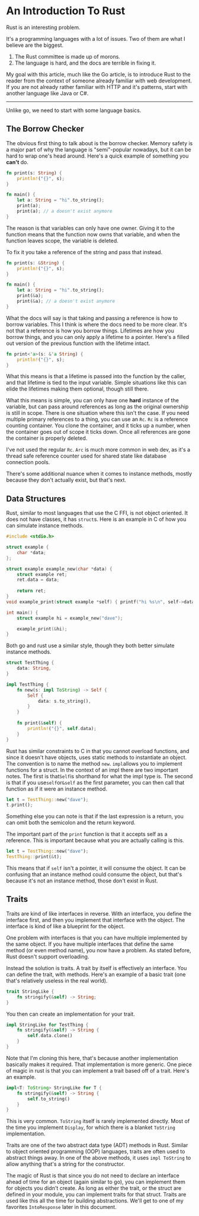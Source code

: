 # An Introduction To Rust

Rust is an interesting problem.

It's a programming languages with a lot of issues. Two of them are what I believe are the biggest.

1. The Rust committee is made up of morons.
1. The language is hard, and the docs are terrible in fixing it.

My goal with this article, much like the Go article, is to introduce Rust to the reader from the context of someone
already familiar with web development. If you are not already rather familiar with HTTP and it's patterns, start with
another language like Java or C#.

______________________________________________________________________

Unlike go, we need to start with some language basics.

## The Borrow Checker

The obvious first thing to talk about is the borrow checker. Memory safety is a major part of why the language is
"semi"-popular nowadays, but it can be hard to wrap one's head around. Here's a quick example of something you **can't**
do.

```rust
fn print(s: String) {
    println!("{}", s);
}

fn main() {
    let a: String = "hi".to_string();
    print(a);
    print(a); // a doesn't exist anymore
}
```

The reason is that variables can only have one owner. Giving it to the function means that the function now owns that
variable, and when the function leaves scope, the variable is deleted.

To fix it you take a reference of the string and pass that instead.

```rust
fn print(s: &String) {
    println!("{}", s);
}

fn main() {
    let a: String = "hi".to_string();
    print(&a);
    print(&a); // a doesn't exist anymore
}
```

What the docs will say is that taking and passing a reference is how to borrow variables. This I think is where the docs
need to be more clear. It's not that a reference is how you borrow things. Lifetimes are how you borrow things, and you
can only apply a lifetime to a pointer. Here's a filled out version of the previous function with the lifetime intact.

```rust
fn print<'a>(s: &'a String) {
    println!("{}", s);
}
```

What this means is that a lifetime is passed into the function by the caller, and that lifetime is tied to the input
variable. Simple situations like this can elide the lifetimes making them optional, though still there.

What this means is simple, you can only have one **hard** instance of the variable, but can pass around references as
long as the original ownership is still in scope. There is one situation where this isn't the case. If you need multiple
primary references to a thing, you can use an `Rc`. `Rc` is a reference counting container. You clone the container, and
it ticks up a number, when the container goes out of scope it ticks down. Once all references are gone the container is
properly deleted.

I've not used the regular `Rc`. `Arc` is much more common in web dev, as it's a thread safe reference counter used for
shared state like database connection pools.

There's some additional nuance when it comes to instance methods, mostly because they don't actually exist, but that's
next.

## Data Structures

Rust, similar to most languages that use the C FFI, is not object oriented. It does not have classes, it has `struct`s.
Here is an example in C of how you can simulate instance methods.

```c
#include <stdio.h>

struct example {
    char *data;
};

struct example example_new(char *data) {
    struct example ret;
    ret.data = data;
    
    return ret;
}
void example_print(struct example *self) { printf("hi %s\n", self->data); }

int main() {
    struct example hi = example_new("dave");

    example_print(&hi);
}
```

Both go and rust use a similar style, though they both better simulate instance methods.

```rust
struct TestThing {
    data: String,
}

impl TestThing {
    fn new(s: impl ToString) -> Self {
        Self {
            data: s.to_string(),
        }
    }
    
    fn print(&self) {
        println!("{}", self.data);
    }
}
```

Rust has similar constraints to C in that you cannot overload functions, and since it doesn't have objects, uses static
methods to instantiate an object. The convention is to name the method `new`. `impl`allows you to implement functions
for a struct. In the context of an impl there are two important notes. The first is that`Self`is shorthand for what the
impl type is. The second is that if you use`self`or`&self` as the first parameter, you can then call that function as if
it were an instance method.

```rust
let t = TestThing::new("dave");
t.print();
```

Something else you can note is that if the last expression is a return, you can omit both the semicolon and the return
keyword.

The important part of the `print` function is that it accepts self as a reference. This is important because what you
are actually calling is this.

```rust
let t = TestThing::new("dave");
TestThing::print(&t);
```

This means that if `self` isn't a pointer, it will consume the object. It can be confusing that an instance method could
consume the object, but that's because it's not an instance method, those don't exist in Rust.

## Traits

Traits are kind of like interfaces in reverse. With an interface, you define the interface first, and then you implement
that interface with the object. The interface is kind of like a blueprint for the object.

One problem with interfaces is that you can have multiple implemented by the same object. If you have multiple
interfaces that define the same method (or even method name), you now have a problem. As stated before, Rust doesn't
support overloading.

Instead the solution is traits. A trait by itself is effectively an interface. You can define the trait, with methods.
Here's an example of a basic trait (one that's relatively useless in the real world).

```rust
trait StringLike {
    fn stringify(&self) -> String;
}
```

You then can create an implementation for your trait.

```rust
impl StringLike for TestThing {
    fn stringify(&self) -> String {
        self.data.clone()
    }
}
```

Note that I'm cloning this here, that's because another implementation basically makes it required. That implementation
is more generic. One piece of magic in rust is that you can implement a trait based off of a trait. Here's an example.

```rust
impl<T: ToString> StringLike for T {
    fn stringify(&self) -> String {
        self.to_string()
    }
}
```

This is very common. `ToString` itself is rarely implemented directly. Most of the time you implement `Display`, for
which there is a blanket `ToString` implementation.

Traits are one of the two abstract data type (ADT) methods in Rust. Similar to object oriented programming (OOP)
languages, traits are often used to abstract things away. In one of the above methods, it uses `impl ToString` to allow
anything that's a string for the constructor.

The magic of Rust is that since you do not need to declare an interface ahead of time for an object (again similar to
go), you can implement them for objects you didn't create. As long as either the trait, or the struct are defined in
your module, you can implement traits for that struct. Traits are used like this all the time for building abstractions.
We'll get to one of my favorites `IntoResponse` later in this document.
